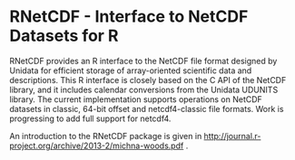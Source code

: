 # RNetCDF - Interface to NetCDF Datasets for R

RNetCDF provides an R interface to the NetCDF file format designed by Unidata
for efficient storage of array-oriented scientific data and descriptions.
This R interface is closely based on the C API of the NetCDF library,
and it includes calendar conversions from the Unidata UDUNITS library.
The current implementation supports operations on NetCDF datasets
in classic, 64-bit offset and netcdf4-classic file formats.
Work is progressing to add full support for netcdf4.

An introduction to the RNetCDF package is given in http://journal.r-project.org/archive/2013-2/michna-woods.pdf .
